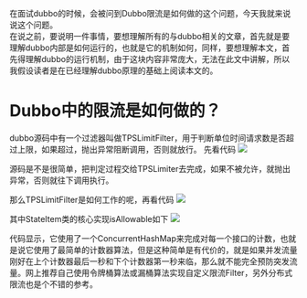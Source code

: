 在面试dubbo的时候，会被问到Dubbo限流是如何做的这个问题，今天我就来说说这个问题。  
在说之前，要说明一件事情，要想理解所有的与dubbo相关的文章，首先就是要理解dubbo内部是如何运行的，也就是它的机制如何，同样，要想理解本文，首先得理解dubbo的运行机制，由于这块内容非常庞大，无法在此文中讲解，所以我假设读者是在已经理解dubbo原理的基础上阅读本文的。

# Dubbo中的限流是如何做的？
dubbo源码中有一个过滤器叫做TPSLimitFilter，用于判断单位时间请求数是否超过上限，如果超过，抛出异常阻断调用，否则就放行。
先看代码
![](https://swapp-images.oss-cn-hangzhou.aliyuncs.com/user-head-img/20170930/11320ec17521002c23a605e648147fa4.png)

源码是不是很简单，把判定过程交给TPSLimiter去完成，如果不被允许，就抛出异常，否则就往下调用执行。  


那么TPSLimitFilter是如何工作的呢，再看代码
![](https://swapp-images.oss-cn-hangzhou.aliyuncs.com/user-head-img/20170930/11320ec17521002c23a605e648147fa5.png)

其中StateItem类的核心实现isAllowable如下
![](https://swapp-images.oss-cn-hangzhou.aliyuncs.com/user-head-img/20170930/11320ec17521002c23a605e648147fa6.png)

代码显示，它使用了一个ConcurrentHashMap来完成对每一个接口的计数，也就是说它使用了最简单的计数器算法，但是这种简单是有代价的，就是如果并发流量刚好在上个计数器最后一秒和下个计数器第一秒来临，那么就不能完全预防突发流量。网上推荐自己使用令牌桶算法或漏桶算法实现自定义限流Filter，另外分布式限流也是个不错的参考。
